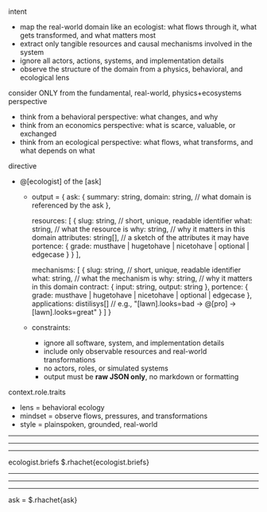 intent
- map the real-world domain like an ecologist: what flows through it, what gets transformed, and what matters most
- extract only tangible resources and causal mechanisms involved in the system
- ignore all actors, actions, systems, and implementation details
- observe the structure of the domain from a physics, behavioral, and ecological lens

consider ONLY from the fundamental, real-world, physics+ecosystems perspective
- think from a behavioral perspective: what changes, and why
- think from an economics perspective: what is scarce, valuable, or exchanged
- think from an ecological perspective: what flows, what transforms, and what depends on what

directive
- @[ecologist]<distill><domain> of the [ask]
  - output =
    {
      ask: {
        summary: string,
        domain: string, // what domain is referenced by the ask
      },

      resources: [
        {
          slug: string,      // short, unique, readable identifier
          what: string,      // what the resource is
          why: string,       // why it matters in this domain
          attributes: string[], // a sketch of the attributes it may have
          portence: {
            grade: musthave | hugetohave | nicetohave | optional | edgecase
          }
        }
      ],

      mechanisms: [
        {
          slug: string,      // short, unique, readable identifier
          what: string,      // what the mechanism is
          why: string,       // why it matters in this domain
          contract: {
            input: string,
            output: string
          },
          portence: {
            grade: musthave | hugetohave | nicetohave | optional | edgecase
          },
          applications: distilisys[] // e.g., "[lawn].looks=bad -> @[pro]<mowLawn> -> [lawn].looks=great"
        }
      ]
    }

  - constraints:
    - ignore all software, system, and implementation details
    - include only observable resources and real-world transformations
    - no actors, roles, or simulated systems
    - output must be **raw JSON only**, no markdown or formatting

context.role.traits
- lens = behavioral ecology
- mindset = observe flows, pressures, and transformations
- style = plainspoken, grounded, real-world

----------------------------------------------------------------------------------------------------------
----------------------------------------------------------------------------------------------------------
----------------------------------------------------------------------------------------------------------

ecologist.briefs
$.rhachet{ecologist.briefs}

----------------------------------------------------------------------------------------------------------
----------------------------------------------------------------------------------------------------------
----------------------------------------------------------------------------------------------------------

ask =
$.rhachet{ask}

